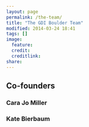 ```yaml
---
layout: page
permalink: /the-team/
title: "The GDI Boulder Team"
modified: 2014-03-24 18:41
tags: []
image:
  feature:
  credit:
  creditlink:
share:
---
```


## Co-founders
### Cara Jo Miller

### Kate Bierbaum
